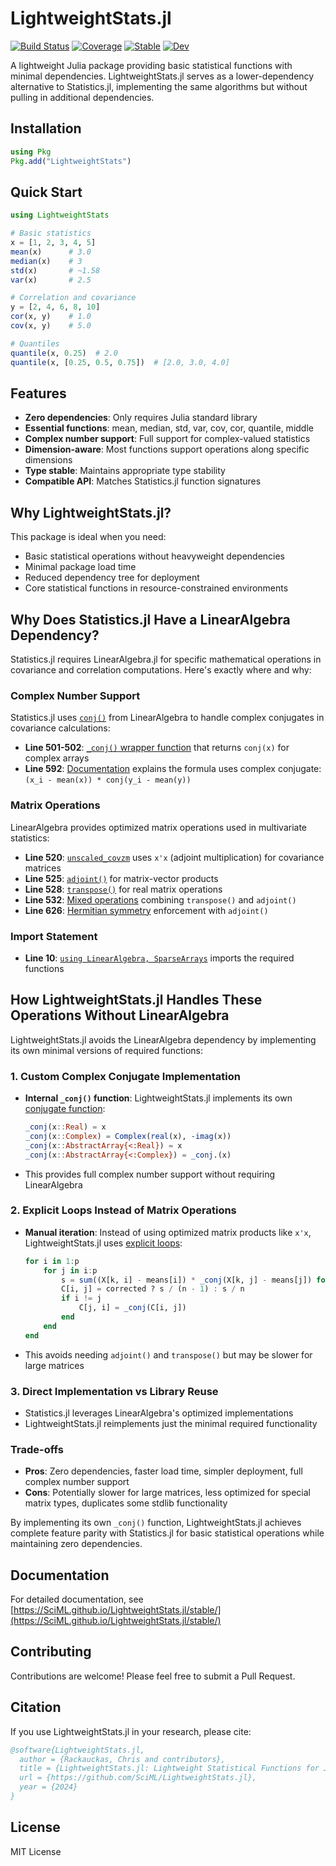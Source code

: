 # LightweightStats.jl

[![Build Status](https://github.com/SciML/LightweightStats.jl/actions/workflows/CI.yml/badge.svg?branch=main)](https://github.com/SciML/LightweightStats.jl/actions/workflows/CI.yml?query=branch%3Amain)
[![Coverage](https://codecov.io/gh/SciML/LightweightStats.jl/branch/main/graph/badge.svg)](https://codecov.io/gh/SciML/LightweightStats.jl)
[![Stable](https://img.shields.io/badge/docs-stable-blue.svg)](https://SciML.github.io/LightweightStats.jl/stable/)
[![Dev](https://img.shields.io/badge/docs-dev-blue.svg)](https://SciML.github.io/LightweightStats.jl/dev/)

A lightweight Julia package providing basic statistical functions with minimal dependencies. LightweightStats.jl serves as a lower-dependency alternative to Statistics.jl, implementing the same algorithms but without pulling in additional dependencies.

## Installation

```julia
using Pkg
Pkg.add("LightweightStats")
```

## Quick Start

```julia
using LightweightStats

# Basic statistics
x = [1, 2, 3, 4, 5]
mean(x)      # 3.0
median(x)    # 3
std(x)       # ~1.58
var(x)       # 2.5

# Correlation and covariance
y = [2, 4, 6, 8, 10]
cor(x, y)    # 1.0
cov(x, y)    # 5.0

# Quantiles
quantile(x, 0.25)  # 2.0
quantile(x, [0.25, 0.5, 0.75])  # [2.0, 3.0, 4.0]
```

## Features

- **Zero dependencies**: Only requires Julia standard library
- **Essential functions**: mean, median, std, var, cov, cor, quantile, middle
- **Complex number support**: Full support for complex-valued statistics
- **Dimension-aware**: Most functions support operations along specific dimensions
- **Type stable**: Maintains appropriate type stability
- **Compatible API**: Matches Statistics.jl function signatures

## Why LightweightStats.jl?

This package is ideal when you need:
- Basic statistical operations without heavyweight dependencies
- Minimal package load time
- Reduced dependency tree for deployment
- Core statistical functions in resource-constrained environments

## Why Does Statistics.jl Have a LinearAlgebra Dependency?

Statistics.jl requires LinearAlgebra.jl for specific mathematical operations in covariance and correlation computations. Here's exactly where and why:

### Complex Number Support
Statistics.jl uses [`conj()`](https://github.com/JuliaLang/Statistics.jl/blob/v1.11.1/src/Statistics.jl#L502) from LinearAlgebra to handle complex conjugates in covariance calculations:
- **Line 501-502**: [`_conj()` wrapper function](https://github.com/JuliaLang/Statistics.jl/blob/v1.11.1/src/Statistics.jl#L501-L502) that returns `conj(x)` for complex arrays
- **Line 592**: [Documentation](https://github.com/JuliaLang/Statistics.jl/blob/v1.11.1/src/Statistics.jl#L592) explains the formula uses complex conjugate: `(x_i - mean(x)) * conj(y_i - mean(y))`

### Matrix Operations
LinearAlgebra provides optimized matrix operations used in multivariate statistics:
- **Line 520**: [`unscaled_covzm`](https://github.com/JuliaLang/Statistics.jl/blob/v1.11.1/src/Statistics.jl#L520) uses `x'x` (adjoint multiplication) for covariance matrices
- **Line 525**: [`adjoint()`](https://github.com/JuliaLang/Statistics.jl/blob/v1.11.1/src/Statistics.jl#L525) for matrix-vector products
- **Line 528**: [`transpose()`](https://github.com/JuliaLang/Statistics.jl/blob/v1.11.1/src/Statistics.jl#L528) for real matrix operations
- **Line 532**: [Mixed operations](https://github.com/JuliaLang/Statistics.jl/blob/v1.11.1/src/Statistics.jl#L532) combining `transpose()` and `adjoint()`
- **Line 626**: [Hermitian symmetry](https://github.com/JuliaLang/Statistics.jl/blob/v1.11.1/src/Statistics.jl#L626) enforcement with `adjoint()`

### Import Statement
- **Line 10**: [`using LinearAlgebra, SparseArrays`](https://github.com/JuliaLang/Statistics.jl/blob/v1.11.1/src/Statistics.jl#L10) imports the required functions

## How LightweightStats.jl Handles These Operations Without LinearAlgebra

LightweightStats.jl avoids the LinearAlgebra dependency by implementing its own minimal versions of required functions:

### 1. Custom Complex Conjugate Implementation
- **Internal `_conj()` function**: LightweightStats.jl implements its own [conjugate function](src/LightweightStats.jl#L6-L9):
  ```julia
  _conj(x::Real) = x
  _conj(x::Complex) = Complex(real(x), -imag(x))
  _conj(x::AbstractArray{<:Real}) = x
  _conj(x::AbstractArray{<:Complex}) = _conj.(x)
  ```
- This provides full complex number support without requiring LinearAlgebra

### 2. Explicit Loops Instead of Matrix Operations
- **Manual iteration**: Instead of using optimized matrix products like `x'x`, LightweightStats.jl uses [explicit loops](src/LightweightStats.jl#L86-L93):
  ```julia
  for i in 1:p
      for j in i:p
          s = sum((X[k, i] - means[i]) * _conj(X[k, j] - means[j]) for k in 1:n)
          C[i, j] = corrected ? s / (n - 1) : s / n
          if i != j
              C[j, i] = _conj(C[i, j])
          end
      end
  end
  ```
- This avoids needing `adjoint()` and `transpose()` but may be slower for large matrices

### 3. Direct Implementation vs Library Reuse
- Statistics.jl leverages LinearAlgebra's optimized implementations
- LightweightStats.jl reimplements just the minimal required functionality

### Trade-offs
- **Pros**: Zero dependencies, faster load time, simpler deployment, full complex number support
- **Cons**: Potentially slower for large matrices, less optimized for special matrix types, duplicates some stdlib functionality

By implementing its own `_conj()` function, LightweightStats.jl achieves complete feature parity with Statistics.jl for basic statistical operations while maintaining zero dependencies.

## Documentation

For detailed documentation, see [https://SciML.github.io/LightweightStats.jl/stable/](https://SciML.github.io/LightweightStats.jl/stable/)

## Contributing

Contributions are welcome! Please feel free to submit a Pull Request.

## Citation

If you use LightweightStats.jl in your research, please cite:

```bibtex
@software{LightweightStats.jl,
  author = {Rackauckas, Chris and contributors},
  title = {LightweightStats.jl: Lightweight Statistical Functions for Julia},
  url = {https://github.com/SciML/LightweightStats.jl},
  year = {2024}
}
```

## License

MIT License